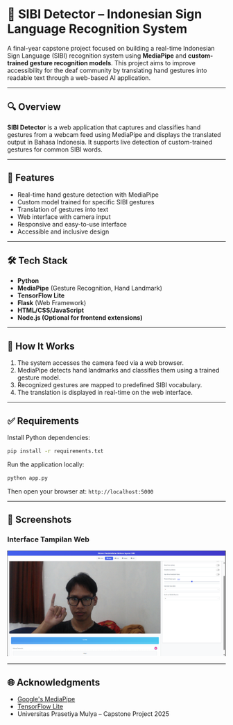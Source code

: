 # 🤟 SIBI Detector – Indonesian Sign Language Recognition System

A final-year capstone project focused on building a real-time Indonesian Sign Language (SIBI) recognition system using **MediaPipe** and **custom-trained gesture recognition models**. This project aims to improve accessibility for the deaf community by translating hand gestures into readable text through a web-based AI application.

---

## 🔍 Overview

**SIBI Detector** is a web application that captures and classifies hand gestures from a webcam feed using MediaPipe and displays the translated output in Bahasa Indonesia. It supports live detection of custom-trained gestures for common SIBI words.

---

## 🚀 Features

- Real-time hand gesture detection with MediaPipe
- Custom model trained for specific SIBI gestures
- Translation of gestures into text
- Web interface with camera input
- Responsive and easy-to-use interface
- Accessible and inclusive design

---

## 🛠️ Tech Stack

- **Python**
- **MediaPipe** (Gesture Recognition, Hand Landmark)
- **TensorFlow Lite**
- **Flask** (Web Framework)
- **HTML/CSS/JavaScript**
- **Node.js (Optional for frontend extensions)**

---

## 🧠 How It Works

1. The system accesses the camera feed via a web browser.
2. MediaPipe detects hand landmarks and classifies them using a trained gesture model.
3. Recognized gestures are mapped to predefined SIBI vocabulary.
4. The translation is displayed in real-time on the web interface.

---

## ✅ Requirements

Install Python dependencies:

```bash
pip install -r requirements.txt
```

Run the application locally:

```bash
python app.py
```

Then open your browser at: `http://localhost:5000`

---

## 📸 Screenshots

### Interface Tampilan Web
![Interface Tampilan Web](Result.png)

---

## 🌐 Acknowledgments

* [Google's MediaPipe](https://mediapipe.dev/)
* [TensorFlow Lite](https://www.tensorflow.org/lite)
* Universitas Prasetiya Mulya – Capstone Project 2025

```

